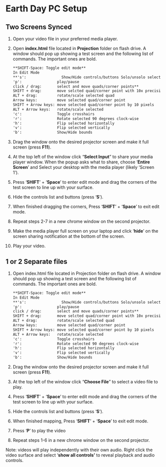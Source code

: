 # Earth Day PC Setup

## Two Screens Synced

1. Open your video file in your preferred media player.
2. Open **index.html** file located in **Projection** folder on flash drive. A window should pop up showing a test screen and the following list of commands. The important ones are bold.
    
    ```markdown
   **SHIFT-Space: Toggle edit mode**
    In Edit Mode
   **'s':                Show/Hide controls/buttons Solo/unsolo selected
    'p':                play/pause
    click / drag:       select and move quads/corner points**
    SHIFT + drag:       move selcted quad/corner point with 10x precision
    ALT + drag:         rotate/scale selected quad
    Arrow keys:         move selected quad/corner point
    SHIFT + Arrow keys: move selected quad/corner point by 10 pixels
    ALT + Arrow keys:   rotate/scale selected 
    'c':                Toggle crosshairs
    'r':                Rotate selected 90 degrees clock-wise
    'h':                Flip selected horizontally
    'v':                Flip selected vertically
    'b':                Show/Hide bounds
    ```
    
3. Drag the window onto the desired projector screen and make it full screen (press **F11**).
4. At the top left of the window click “**Select Input**” to share your media player window. When the popup asks what to share, choose ‘**Entire Screen**’ and Select your desktop with the media player (likely ‘Screen 1’).
5. Press ‘**SHIFT**’ + ‘**Space**’ to enter edit mode and drag the corners of the test screen to line up with your surface. 
6. Hide the controls list and buttons (press ‘**S**’).
7. When finished dragging the corners, Press ‘**SHIFT**’ + ‘**Space**’ to exit edit mode.
8. Repeat steps 2-7 in a new chrome window on the second projector.
9. Make the media player full screen on your laptop and click ‘**hide**’ on the screen sharing notification at the bottom of the screen.
10. Play your video.

## 1 or 2 Separate files

1. Open index.html file located in Projection folder on flash drive. A window should pop up showing a test screen and the following list of commands. The important ones are bold.
    
    ```markdown
   **SHIFT-Space: Toggle edit mode**
    In Edit Mode
   **'s':                Show/Hide controls/buttons Solo/unsolo selected
    'p':                play/pause
    click / drag:       select and move quads/corner points**
    SHIFT + drag:       move selcted quad/corner point with 10x precision
    ALT + drag:         rotate/scale selected quad
    Arrow keys:         move selected quad/corner point
    SHIFT + Arrow keys: move selected quad/corner point by 10 pixels
    ALT + Arrow keys:   rotate/scale selected 
    'c':                Toggle crosshairs
    'r':                Rotate selected 90 degrees clock-wise
    'h':                Flip selected horizontally
    'v':                Flip selected vertically
    'b':                Show/Hide bounds
    ```
    
2. Drag the window onto the desired projector screen and make it full screen (press **F11**).
3. At the top left of the window click  “**Choose File**” to select a video file to play.
4. Press ‘**SHIFT**’ + ‘**Space**’ to enter edit mode and drag the corners of the test screen to line up with your surface. 
5. Hide the controls list and buttons (press ‘**S**’).
6. When finished mapping, Press ‘**SHIFT**’ + ‘**Space**’ to exit edit mode.
7. Press ‘**P**’ to play the video
8. Repeat steps 1-6 in a new chrome window on the second projector.

Note: videos will play independently with their own audio. Right click the video surface and select ‘**show all controls’** to reveal playback and audio controls.
